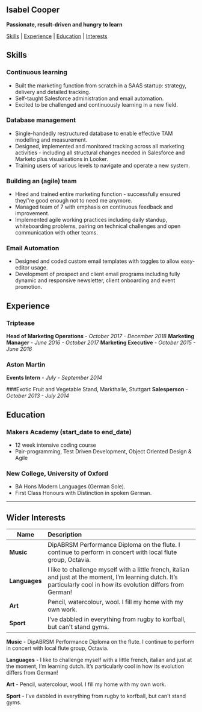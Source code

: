 ## Isabel Cooper

**Passionate, result-driven and hungry to learn**

[Skills](#skills) | [Experience](#experience) | [Education](#education) | [Interests](#interests)

## <a name ="skills">Skills</a>

### Continuous learning

- Built the marketing function from scratch in a SAAS startup: strategy, delivery and detailed tracking.
- Self-taught Salesforce administration and email automation.
- Excited to be challenged and continuously learning in a new field.

### Database management

- Single-handedly restructured database to enable effective TAM modelling and measurement.
- Designed, implemented and monitored tracking across all marketing activities - including all structural changes needed in Salesforce and Marketo plus visualisations in Looker.
- Training users of various levels to navigate and operate a new system.

### Building an (agile) team

- Hired and trained entire marketing function - successfully ensured they/'re good enough not to need me anymore.
- Managed team of 7 with emphasis on continuous feedback and improvement.
- Implemented agile working practices including daily standup, whiteboarding problems, pairing on technical challenges and open communication with other teams.

### Email Automation
- Designed and coded custom email templates with toggles to allow easy-editor usage.
- Development of prospect and client email programs including fully dynamic and responsive newsletter, client onboarding and event promotion.

## <a name = "experience">Experience</a>

### Triptease
**Head of Marketing Operations** -  _October 2017 - December 2018_
**Marketing Manager** - _June 2016 - October 2017_
**Marketing Executive** - _October 2015 - June 2016_

### Aston Martin
**Events Intern** - _July - September 2014_

###Exotic Fruit and Vegetable Stand, Markthalle, Stuttgart
**Salesperson** - _October 2013  - July 2014_


## <a name = "education">Education</a>

### Makers Academy (start_date to end_date)

- 12 week intensive coding course
- Pair-programming, Test Driven Development, Object Oriented Design & Agile


### New College, University of Oxford

- BA Hons Modern Languages (German Sole).
- First Class Honours with Distinction in spoken German.


-------
## <a name = "interests">Wider Interests</a>

| Name                       | Description                                                                                                       |
| -------------------------- |:------------------------------------------------------------------------------------------------------------------|
| **Music**                  | DipABRSM Performance Diploma on the flute. I continue to perform in concert with local flute group, Octavia.      |
| **Languages**              | I like to challenge myself with a little french, italian and just at the moment, I’m learning dutch. It’s particularly cool in how its evolution differs from German!      |
| **Art**                  | Pencil, watercolour, wool. I fill my home with my own work.      |
| **Sport**                  | I’ve dabbled in everything from rugby to korfball, but can't stand gyms.      |


**Music** - DipABRSM Performance Diploma on the flute. I continue to perform in concert with local flute group, Octavia.

**Languages** - I like to challenge myself with a little french, italian and just at the moment, I’m learning dutch. It’s particularly cool in how its evolution differs from German!

**Art** - Pencil, watercolour, wool. I fill my home with my own work.

**Sport** - I’ve dabbled in everything from rugby to korfball, but can't stand gyms.
